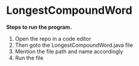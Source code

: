 # LongestCompoundWord
**Steps to run the program.**

1. Open the repo in a code editor </br>
2. Then goto the LongestCompoundWord.java file </br>
3. Mention the file path and name accordingly </br>
4. Run the file </br>
